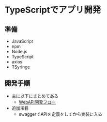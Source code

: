 # TypeScriptでアプリ開発

## 準備
- JavaScript
- npm
- Node.js
- TypeScript
- axios
- TSyringe

## 開発手順
- 主に以下にまとめてある
  - [WebAPI開発フロー](#https://github.com/kshina76/centos-backup/tree/master/web_application/開発フローまとめ/WebAPI)
- 追加項目
  - swaggerでAPIを定義をしてから実装に入る
